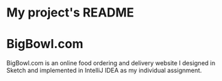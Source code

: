 # My project's README
# BigBowl.com
BigBowl.com is an online food ordering and delivery website I designed in Sketch and implemented in IntelliJ IDEA as my individual assignment. 
